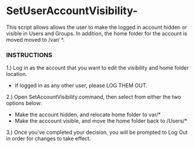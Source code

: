 # SetUserAccountVisibility-
This script allows allows the user to make the logged in account hidden or visible in Users and Groups.  In addition, the home folder for the account is moved moved to /var/ *.

### INSTRUCTIONS ####

1.) Log in as the account that you want to edit the visibility and home folder location.
- If logged in as any other user, please LOG THEM OUT.  

2.) Open SetAccountVisibility.command, then select from either the two options below:
- Make the account hidden, and relocate home folder to var/*
- Make the acccount visible, and move the home folder back to /Users/*

3.) Once you've completed your decision, you will be prompted to Log Out in order for changes to take effect.

